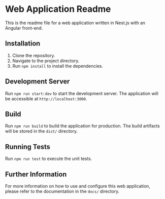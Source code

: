 # Web Application Readme

This is the readme file for a web application written in Nest.js with an Angular front-end.

## Installation

1. Clone the repository.
2. Navigate to the project directory.
3. Run `npm install` to install the dependencies.

## Development Server

Run `npm run start:dev` to start the development server. The application will be accessible at `http://localhost:3000`.

## Build

Run `npm run build` to build the application for production. The build artifacts will be stored in the `dist/` directory.

## Running Tests

Run `npm run test` to execute the unit tests.

## Further Information

For more information on how to use and configure this web application, please refer to the documentation in the `docs/` directory.
